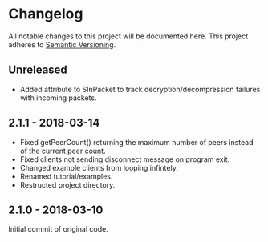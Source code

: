 # Changelog
All notable changes to this project will be documented here. This project adheres to [Semantic Versioning](http://semver.org/spec/v2.0.0.html).

## Unreleased
- Added attribute to SInPacket to track decryption/decompression failures with incoming packets.

## 2.1.1 - 2018-03-14
- Fixed getPeerCount() returning the maximum number of peers instead of the current peer count.
- Fixed clients not sending disconnect message on program exit. 
- Changed example clients from looping infintely.
- Renamed tutorial/examples.
- Restructed project directory.

## 2.1.0 - 2018-03-10
Initial commit of original code.
